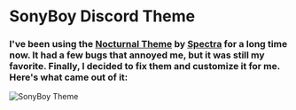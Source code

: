 # SonyBoy Discord Theme

### I've been using the [Nocturnal Theme](https://betterdiscord.app/theme/Nocturnal) by [Spectra](https://github.com/codedotspectra) for a long time now. It had a few bugs that annoyed me, but it was still my favorite. Finally, I decided to fix them and customize it for me. Here's what came out of it:

![SonyBoy Theme](/путь/к/изображению.jpg)
